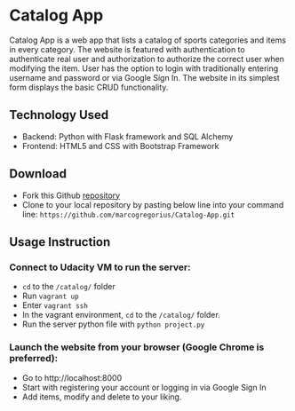 # Catalog App
Catalog App is a web app that lists a catalog of sports categories and items in every category. The website is featured with authentication to authenticate real user and authorization to authorize the correct user when modifying the item. User has the option to login with traditionally entering username and password or via Google Sign In.
The website in its simplest form displays the basic CRUD functionality.

## Technology Used
- Backend: Python with Flask framework and SQL Alchemy
- Frontend: HTML5 and CSS with Bootstrap Framework

## Download
- Fork this Github [repository](https://github.com/marcogregorius/Catalog-App)
- Clone to your local repository by pasting below line into your command line:
  `https://github.com/marcogregorius/Catalog-App.git`

## Usage Instruction
### Connect to Udacity VM to run the server:
- `cd` to the `/catalog/` folder
- Run `vagrant up`
- Enter `vagrant ssh`
- In the vagrant environment, `cd` to the `/catalog/` folder.
- Run the server python file with `python project.py`

### Launch the website from your browser (Google Chrome is preferred):
- Go to http://localhost:8000
- Start with registering your account or logging in via Google Sign In
- Add items, modify and delete to your liking.
